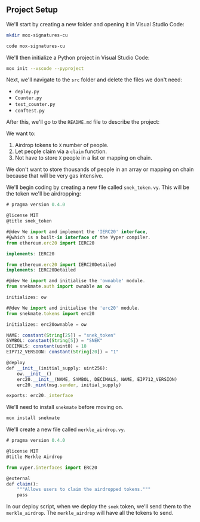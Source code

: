 ## Project Setup

We'll start by creating a new folder and opening it in Visual Studio Code:

```bash
mkdir mox-signatures-cu
```

```bash
code mox-signatures-cu
```

We'll then initialize a Python project in Visual Studio Code:

```bash
mox init --vscode --pyproject
```

Next, we'll navigate to the `src` folder and delete the files we don't need:

* `deploy.py`
* `Counter.py`
* `test_counter.py`
* `conftest.py`

After this, we'll go to the `README.md` file to describe the project:

We want to:

1. Airdrop tokens to `X` number of people.
2. Let people claim via a `claim` function.
3. Not have to store `X` people in a list or mapping on chain.

We don't want to store thousands of people in an array or mapping on chain because that will be very gas intensive.

We'll begin coding by creating a new file called `snek_token.vy`. This will be the token we'll be airdropping:

```javascript
# pragma version 0.4.0

@license MIT
@title snek_token

#@dev We import and implement the 'IERC20' interface,
#@which is a built-in interface of the Vyper compiler.
from ethereum.erc20 import IERC20

implements: IERC20

from ethereum.erc20 import IERC20Detailed
implements: IERC20Detailed

#@dev We import and initialise the 'ownable' module.
from snekmate.auth import ownable as ow

initializes: ow

#@dev We import and initialise the 'erc20' module.
from snekmate.tokens import erc20

initializes: erc20ownable = ow

NAME: constant(String[25]) = "snek_token"
SYMBOL: constant(String[5]) = "SNEK"
DECIMALS: constant(uint8) = 18
EIP712_VERSION: constant(String[20]) = "1"

@deploy
def __init__(initial_supply: uint256):
    ow.__init__()
    erc20.__init__(NAME, SYMBOL, DECIMALS, NAME, EIP712_VERSION)
    erc20._mint(msg.sender, initial_supply)

exports: erc20._interface
```

We'll need to install `snekmate` before moving on.

```bash
mox install snekmate
```

We'll create a new file called `merkle_airdrop.vy`.

```javascript
# pragma version 0.4.0

@license MIT
@title Merkle Airdrop

from vyper.interfaces import ERC20

@external
def claim():
    """Allows users to claim the airdropped tokens."""
    pass
```

In our deploy script, when we deploy the `snek` token, we'll send them to the `merkle_airdrop`. The `merkle_airdrop` will have all the tokens to send. 
